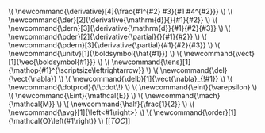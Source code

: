 \\\( \newcommand{\derivative}[4]{\frac{#1^{#2} #3}{#1 #4^{#2}}} \\\)
\\\( \newcommand{\der}[2]{\derivative{\mathrm{d}}{}{#1}{#2}} \\\)
\\\( \newcommand{\dern}[3]{\derivative{\mathrm{d}}{#1}{#2}{#3}} \\\)
\\\( \newcommand{\pder}[2]{\derivative{\partial}{}{#1}{#2}} \\\)
\\\( \newcommand{\pdern}[3]{\derivative{\partial}{#1}{#2}{#3}} \\\)
\\\( \newcommand{\unitv}[1]{\boldsymbol{\hat{#1}}} \\\)
\\\( \newcommand{\vect}[1]{\vec{\boldsymbol{#1}}} \\\)
\\\( \newcommand{\tens}[1]{\mathop{#1}^{\scriptsize\leftrightarrow}} \\\)
\\\( \newcommand{\del}{\vect{\nabla}} \\\)
\\\( \newcommand{\delb}[1]{\vect{\nabla}_{\!#1}} \\\)
\\\( \newcommand{\dotprod}{\\!\cdot\\!} \\\)
\\\( \newcommand{\eint}{\varepsilon} \\\)
\\\( \newcommand{\Eint}{\mathcal{E}} \\\)
\\\( \newcommand{\mach}{\mathcal{M}} \\\)
\\\( \newcommand{\half}{\frac{1}{2}} \\\)
\\\( \newcommand{\avg}[1]{\left<#1\right>} \\\)
\\\( \newcommand{\order}[1]{\mathcal{O}\left(#1\right)} \\\)
[[_TOC_]]
